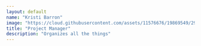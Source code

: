```yaml
---
layout: default
name: "Kristi Barron"
image: "https://cloud.githubusercontent.com/assets/11576676/19869549/2942b66e-9f83-11e6-9872-d2b083cb197e.gif"
title: "Project Manager"
description: "Organizes all the things"
---
```

